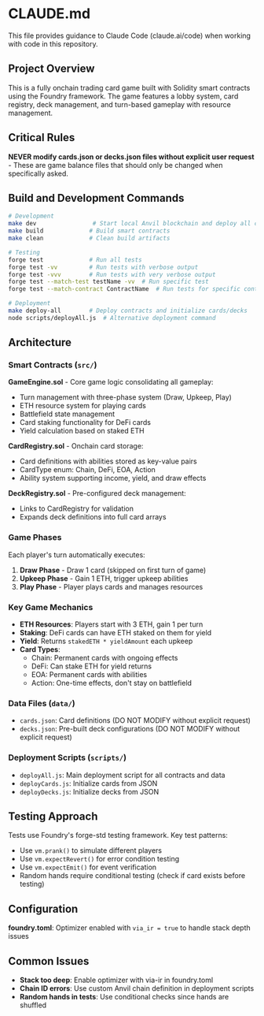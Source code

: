 # CLAUDE.md

This file provides guidance to Claude Code (claude.ai/code) when working with code in this repository.

## Project Overview

This is a fully onchain trading card game built with Solidity smart contracts using the Foundry framework. The game features a lobby system, card registry, deck management, and turn-based gameplay with resource management.

## Critical Rules

**NEVER modify cards.json or decks.json files without explicit user request** - These are game balance files that should only be changed when specifically asked.

## Build and Development Commands

```bash
# Development
make dev                # Start local Anvil blockchain and deploy all contracts
make build             # Build smart contracts
make clean             # Clean build artifacts

# Testing
forge test             # Run all tests
forge test -vv         # Run tests with verbose output
forge test -vvv        # Run tests with very verbose output
forge test --match-test testName -vv  # Run specific test
forge test --match-contract ContractName  # Run tests for specific contract

# Deployment
make deploy-all        # Deploy contracts and initialize cards/decks
node scripts/deployAll.js  # Alternative deployment command
```

## Architecture

### Smart Contracts (`src/`)

**GameEngine.sol** - Core game logic consolidating all gameplay:
- Turn management with three-phase system (Draw, Upkeep, Play)
- ETH resource system for playing cards
- Battlefield state management
- Card staking functionality for DeFi cards
- Yield calculation based on staked ETH

**CardRegistry.sol** - Onchain card storage:
- Card definitions with abilities stored as key-value pairs
- CardType enum: Chain, DeFi, EOA, Action
- Ability system supporting income, yield, and draw effects

**DeckRegistry.sol** - Pre-configured deck management:
- Links to CardRegistry for validation
- Expands deck definitions into full card arrays

### Game Phases

Each player's turn automatically executes:
1. **Draw Phase** - Draw 1 card (skipped on first turn of game)
2. **Upkeep Phase** - Gain 1 ETH, trigger upkeep abilities
3. **Play Phase** - Player plays cards and manages resources

### Key Game Mechanics

- **ETH Resources**: Players start with 3 ETH, gain 1 per turn
- **Staking**: DeFi cards can have ETH staked on them for yield
- **Yield**: Returns `stakedETH * yieldAmount` each upkeep
- **Card Types**: 
  - Chain: Permanent cards with ongoing effects
  - DeFi: Can stake ETH for yield returns
  - EOA: Permanent cards with abilities
  - Action: One-time effects, don't stay on battlefield

### Data Files (`data/`)

- `cards.json`: Card definitions (DO NOT MODIFY without explicit request)
- `decks.json`: Pre-built deck configurations (DO NOT MODIFY without explicit request)

### Deployment Scripts (`scripts/`)

- `deployAll.js`: Main deployment script for all contracts and data
- `deployCards.js`: Initialize cards from JSON
- `deployDecks.js`: Initialize decks from JSON

## Testing Approach

Tests use Foundry's forge-std testing framework. Key test patterns:
- Use `vm.prank()` to simulate different players
- Use `vm.expectRevert()` for error condition testing
- Use `vm.expectEmit()` for event verification
- Random hands require conditional testing (check if card exists before testing)

## Configuration

**foundry.toml**: Optimizer enabled with `via_ir = true` to handle stack depth issues

## Common Issues

- **Stack too deep**: Enable optimizer with via-ir in foundry.toml
- **Chain ID errors**: Use custom Anvil chain definition in deployment scripts
- **Random hands in tests**: Use conditional checks since hands are shuffled